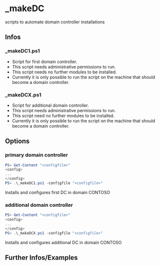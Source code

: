 # _makeDC
scripts to automate domain controller installations

## Infos
### _makeDC1.ps1
* Script for first domain controller.
* This script needs administrative permissions to run.
* This script needs no further modules to be installed.
* Currently it is only possible to run the script on the machine that should become a domain controller.

### _makeDCX.ps1
* Script for additional domain controller.
* This script needs administrative permissions to run.
* This script need no further modules to be installed.
* Currently it is only possible to run the script on the machine that should become a domain controller.

## Options
### primary domain controller
```powershell
PS> Get-Content "<configfile>"
<config>
...
</config>
PS> .\_makeDC1.ps1 -configfile "<configfile>"
```
Installs and configures first DC in domain CONTOSO
### additional domain controller
```powershell
PS> Get-Content "<configfile>"
<config>
...
</config>
PS> .\_makeDCX.ps1 -configfile "<configfile>"
```
Installs and configures additional DC in domain CONTOSO

## Further Infos/Examples
